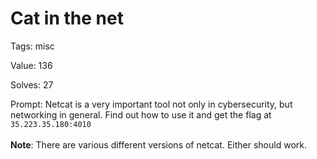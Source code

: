 
Cat in the net
==============


Tags: misc

Value: 136

Solves: 27

Prompt: Netcat is a very important tool not only in cybersecurity, but networking in general. Find out how to use it and get the flag at `35.223.35.180:4010` </br></br> **Note**: There are various different versions of netcat. Either should work.
